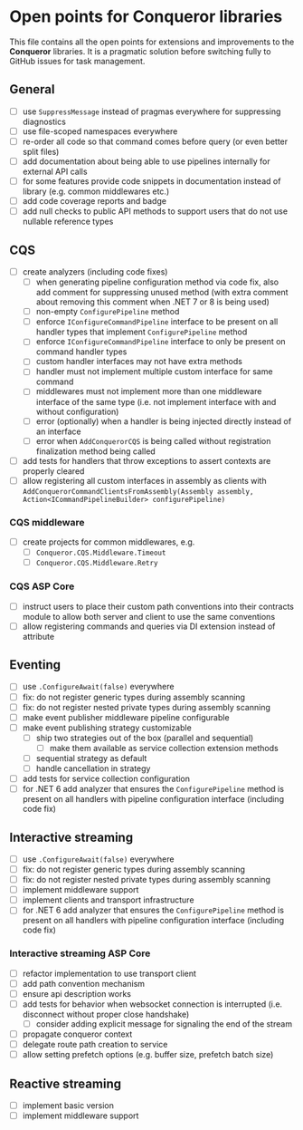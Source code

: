 # Open points for Conqueror libraries

This file contains all the open points for extensions and improvements to the **Conqueror** libraries. It is a pragmatic solution before switching fully to GitHub issues for task management.

## General

- [ ] use `SuppressMessage` instead of pragmas everywhere for suppressing diagnostics
- [ ] use file-scoped namespaces everywhere
- [ ] re-order all code so that command comes before query (or even better split files)
- [ ] add documentation about being able to use pipelines internally for external API calls
- [ ] for some features provide code snippets in documentation instead of library (e.g. common middlewares etc.)
- [ ] add code coverage reports and badge
- [ ] add null checks to public API methods to support users that do not use nullable reference types

## CQS

- [ ] create analyzers (including code fixes)
  - [ ] when generating pipeline configuration method via code fix, also add comment for suppressing unused method (with extra comment about removing this comment when .NET 7 or 8 is being used)
  - [ ] non-empty `ConfigurePipeline` method
  - [ ] enforce `IConfigureCommandPipeline` interface to be present on all handler types that implement `ConfigurePipeline` method
  - [ ] enforce `IConfigureCommandPipeline` interface to only be present on command handler types
  - [ ] custom handler interfaces may not have extra methods
  - [ ] handler must not implement multiple custom interface for same command
  - [ ] middlewares must not implement more than one middleware interface of the same type (i.e. not implement interface with and without configuration)
  - [ ] error (optionally) when a handler is being injected directly instead of an interface
  - [ ] error when `AddConquerorCQS` is being called without registration finalization method being called
- [ ] add tests for handlers that throw exceptions to assert contexts are properly cleared
- [ ] allow registering all custom interfaces in assembly as clients with `AddConquerorCommandClientsFromAssembly(Assembly assembly, Action<ICommandPipelineBuilder> configurePipeline)`

### CQS middleware

- [ ] create projects for common middlewares, e.g.
  - [ ] `Conqueror.CQS.Middleware.Timeout`
  - [ ] `Conqueror.CQS.Middleware.Retry`

### CQS ASP Core

- [ ] instruct users to place their custom path conventions into their contracts module to allow both server and client to use the same conventions
- [ ] allow registering commands and queries via DI extension instead of attribute

## Eventing

- [ ] use `.ConfigureAwait(false)` everywhere
- [ ] fix: do not register generic types during assembly scanning
- [ ] fix: do not register nested private types during assembly scanning
- [ ] make event publisher middleware pipeline configurable
- [ ] make event publishing strategy customizable
  - [ ] ship two strategies out of the box (parallel and sequential)
    - [ ] make them available as service collection extension methods
  - [ ] sequential strategy as default
  - [ ] handle cancellation in strategy
- [ ] add tests for service collection configuration
- [ ] for .NET 6 add analyzer that ensures the `ConfigurePipeline` method is present on all handlers with pipeline configuration interface (including code fix)

## Interactive streaming

- [ ] use `.ConfigureAwait(false)` everywhere
- [ ] fix: do not register generic types during assembly scanning
- [ ] fix: do not register nested private types during assembly scanning
- [ ] implement middleware support
- [ ] implement clients and transport infrastructure
- [ ] for .NET 6 add analyzer that ensures the `ConfigurePipeline` method is present on all handlers with pipeline configuration interface (including code fix)

### Interactive streaming ASP Core

- [ ] refactor implementation to use transport client
- [ ] add path convention mechanism
- [ ] ensure api description works
- [ ] add tests for behavior when websocket connection is interrupted (i.e. disconnect without proper close handshake)
  - [ ] consider adding explicit message for signaling the end of the stream
- [ ] propagate conqueror context
- [ ] delegate route path creation to service
- [ ] allow setting prefetch options (e.g. buffer size, prefetch batch size)

## Reactive streaming

- [ ] implement basic version
- [ ] implement middleware support

